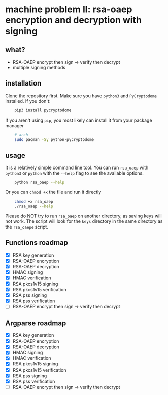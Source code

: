 # machine problem II: rsa-oaep encryption and decryption with signing

## what?
- RSA-OAEP encrypt then sign -> verify then decrypt
- multiple signing methods

## installation
Clone the repository first. Make sure you have `python3` and `PyCryptodome` installed. If you don't:
```bash
    pip3 install pycryptodome
```

If you aren't using `pip`, you most likely can install it from your package manager
```bash
    # arch
    sudo pacman -Sy python-pycryptodome
```

## usage
It is a relatively simple command line tool. You can run `rsa_oaep` with `python3` or `python` with the `--help` flag to see the available options.

```bash
    python rsa_oaep --help
```

Or you can `chmod +x` the file and run it directly
```bash
    chmod +x rsa_oaep
    ./rsa_oaep --help
```

Please do NOT try to run `rsa_oaep` on another directory, as saving keys will not work. The script will look for the `keys` directory in the same directory as the `rsa_oaepe` script.


## Functions roadmap
- [x] RSA key generation
- [x] RSA-OAEP encryption
- [x] RSA-OAEP decryption
- [x] HMAC signing
- [x] HMAC verification
- [x] RSA pkcs1v15 signing
- [x] RSA pkcs1v15 verification
- [x] RSA pss signing
- [x] RSA pss verification
- [ ] RSA-OAEP encrypt then sign -> verify then decrypt

## Argparse roadmap
- [x] RSA key generation
- [x] RSA-OAEP encryption
- [x] RSA-OAEP decryption
- [x] HMAC signing
- [x] HMAC verification 
- [x] RSA pkcs1v15 signing 
- [x] RSA pkcs1v15 verification
- [x] RSA pss signing
- [x] RSA pss verification
- [ ] RSA-OAEP encrypt then sign -> verify then decrypt
